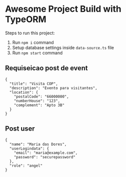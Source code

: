 # Awesome Project Build with TypeORM

Steps to run this project:

1. Run `npm i` command
2. Setup database settings inside `data-source.ts` file
3. Run `npm start` command

## Requiseicao post de event

```shell
{
  "title": "Visita COP",
  "description": "Evento para visitantes",
  "location": {
    "postalCode": "66000000",
    "numberHouse": "123",
    "complement": "Apto 3B"
  }
}
```

## Post user

```shell
{
  "name": "Maria das Dores",
  "userLogindata": {
    "email": "maria@example.com",
    "password": "securepassword"
  },
  "role": "angel"
}
```